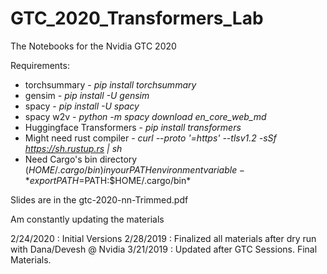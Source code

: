 # GTC_2020_Transformers_Lab
The Notebooks for the Nvidia GTC 2020

Requirements:
* torchsummary - *pip install torchsummary*
* gensim - *pip install -U gensim*
* spacy - *pip install -U spacy*
* spacy w2v - *python -m spacy download en_core_web_md*
* Huggingface Transformers - *pip install transformers*
* Might need rust compiler - *curl --proto '=https' --tlsv1.2 -sSf https://sh.rustup.rs | sh*
* Need Cargo's bin directory ($HOME/.cargo/bin) in your PATH environment variable - *export PATH=$PATH:$HOME/.cargo/bin*

Slides are in the gtc-2020-nn-Trimmed.pdf

Am constantly updating the materials

2/24/2020 : Initial Versions
2/28/2019 : Finalized all materials after dry run with Dana/Devesh @ Nvidia
3/21/2019 : Updated after GTC Sessions. Final Materials.
